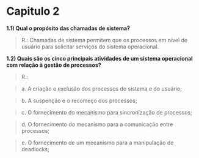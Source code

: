 Capitulo 2
===================
**1.1) Qual o propósito das chamadas de sistema?**

> R.: Chamadas de sistema permitem que os processos em nível de usuário para solicitar serviços do sistema operacional. 

**1.2) Quais são os cinco principais atividades de um sistema operacional com relação à gestão de processos?**

> R.: 

>	a. A criação e exclusão dos processos do sistema e do usuário;
 	
> 	b. A suspenção e o recomeço dos processos;

>	c. O fornecimento do mecanismo para sincronização de processos;

>	d. O fornecimento do mecanismo para a comunicação entre processos;
 	
>	e. O fornecimento de um mecanismo para a manipulação de deadlocks;

